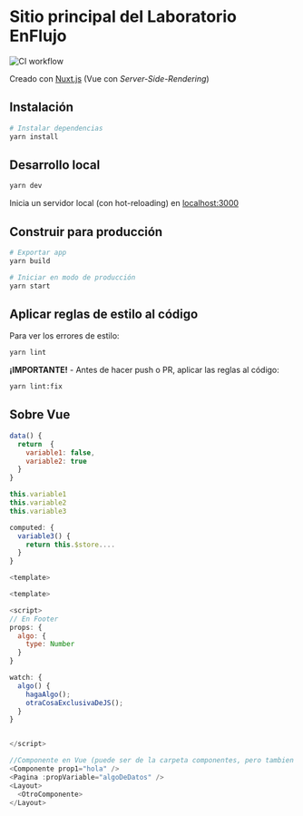 # Sitio principal del Laboratorio EnFlujo

![CI workflow](https://github.com/enflujo/enflujo-www/actions/workflows/ci.yml/badge.svg)

Creado con [Nuxt.js](https://nuxtjs.org) (Vue con _Server-Side-Rendering_)

## Instalación

```bash
# Instalar dependencias
yarn install
```

## Desarrollo local

```bash
yarn dev
```

Inicia un servidor local (con hot-reloading) en [localhost:3000](http://localhost:3000)

## Construir para producción

```bash
# Exportar app
yarn build

# Iniciar en modo de producción
yarn start
```

## Aplicar reglas de estilo al código

Para ver los errores de estilo:

```bash
yarn lint
```

**¡IMPORTANTE!** - Antes de hacer push o PR, aplicar las reglas al código:

```bash
yarn lint:fix
```

## Sobre Vue

```js
data() {
  return  {
    variable1: false,
    variable2: true
  }
}

this.variable1
this.variable2
this.variable3

computed: {
  variable3() {
    return this.$store....
  }
}
```

```js
<template>

<template>

<script>
// En Footer
props: {
  algo: {
    type: Number
  }
}

watch: {
  algo() {
    hagaAlgo();
    otraCosaExclusivaDeJS();
  }
}


</script>
```

```js
//Componente en Vue (puede ser de la carpeta componentes, pero tambien los layouts y pages). En resumen, todos los archivos .vue son componentes.
<Componente prop1="hola" />
<Pagina :propVariable="algoDeDatos" />
<Layout>
  <OtroComponente>
</Layout>
```
